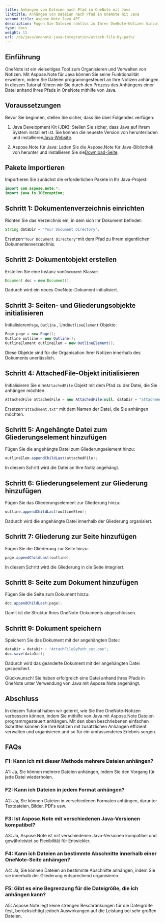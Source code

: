 ```yaml
---
title: Anhängen von Dateien nach Pfad in OneNote mit Java
linktitle: Anhängen von Dateien nach Pfad in OneNote mit Java
second_title: Aspose.Note Java API
description: Fügen Sie Dateien nahtlos zu Ihren OneNote-Notizen hinzu! Erfahren Sie, wie Sie mit Aspose.Note in Java eine Anhänge nach Pfad erstellen. Einfache Anleitung und Code enthalten! #OneNote #Java #Aspose
type: docs
weight: 11
url: /de/java/onenote-java-integration/attach-file-by-path/
---
```

## Einführung

OneNote ist ein vielseitiges Tool zum Organisieren und Verwalten von Notizen. Mit Aspose.Note für Java können Sie seine Funktionalität erweitern, indem Sie Dateien programmgesteuert an Ihre Notizen anhängen. In diesem Tutorial führen wir Sie durch den Prozess des Anhängens einer Datei anhand ihres Pfads in OneNote mithilfe von Java.

## Voraussetzungen

Bevor Sie beginnen, stellen Sie sicher, dass Sie über Folgendes verfügen:

1.  Java Development Kit (JDK): Stellen Sie sicher, dass Java auf Ihrem System installiert ist. Sie können die neueste Version von herunterladen und installieren[Java-Website](https://www.oracle.com/java/).
   
2.  Aspose.Note für Java: Laden Sie die Aspose.Note für Java-Bibliothek von herunter und installieren Sie sie[Download-Seite](https://releases.aspose.com/note/java/).

## Pakete importieren

Importieren Sie zunächst die erforderlichen Pakete in Ihr Java-Projekt:

```java
import com.aspose.note.*;
import java.io.IOException;
```

## Schritt 1: Dokumentenverzeichnis einrichten

Richten Sie das Verzeichnis ein, in dem sich Ihr Dokument befindet:

```java
String dataDir = "Your Document Directory";
```

 Ersetzen`"Your Document Directory"`mit dem Pfad zu Ihrem eigentlichen Dokumentenverzeichnis.

## Schritt 2: Dokumentobjekt erstellen

 Erstellen Sie eine Instanz von`Document` Klasse:

```java
Document doc = new Document();
```

Dadurch wird ein neues OneNote-Dokument initialisiert.

## Schritt 3: Seiten- und Gliederungsobjekte initialisieren

 Initialisieren`Page`, `Outline` , Und`OutlineElement` Objekte:

```java
Page page = new Page();
Outline outline = new Outline();
OutlineElement outlineElem = new OutlineElement();
```

Diese Objekte sind für die Organisation Ihrer Notizen innerhalb des Dokuments unerlässlich.

## Schritt 4: AttachedFile-Objekt initialisieren

 Initialisieren Sie eine`AttachedFile` Objekt mit dem Pfad zu der Datei, die Sie anhängen möchten:

```java
AttachedFile attachedFile = new AttachedFile(null, dataDir + "attachment.txt");
```

 Ersetzen`"attachment.txt"` mit dem Namen der Datei, die Sie anhängen möchten.

## Schritt 5: Angehängte Datei zum Gliederungselement hinzufügen

Fügen Sie die angehängte Datei zum Gliederungselement hinzu:

```java
outlineElem.appendChildLast(attachedFile);
```

In diesem Schritt wird die Datei an Ihre Notiz angehängt.

## Schritt 6: Gliederungselement zur Gliederung hinzufügen

Fügen Sie das Gliederungselement zur Gliederung hinzu:

```java
outline.appendChildLast(outlineElem);
```

Dadurch wird die angehängte Datei innerhalb der Gliederung organisiert.

## Schritt 7: Gliederung zur Seite hinzufügen

Fügen Sie die Gliederung zur Seite hinzu:

```java
page.appendChildLast(outline);
```

In diesem Schritt wird die Gliederung in die Seite integriert.

## Schritt 8: Seite zum Dokument hinzufügen

Fügen Sie die Seite zum Dokument hinzu:

```java
doc.appendChildLast(page);
```

Damit ist die Struktur Ihres OneNote-Dokuments abgeschlossen.

## Schritt 9: Dokument speichern

Speichern Sie das Dokument mit der angehängten Datei:

```java
dataDir = dataDir + "AttachFileByPath_out.one";
doc.save(dataDir);
```

Dadurch wird das geänderte Dokument mit der angehängten Datei gespeichert.

Glückwunsch! Sie haben erfolgreich eine Datei anhand ihres Pfads in OneNote unter Verwendung von Java mit Aspose.Note angehängt.

## Abschluss

In diesem Tutorial haben wir gelernt, wie Sie Ihre OneNote-Notizen verbessern können, indem Sie mithilfe von Java mit Aspose.Note Dateien programmgesteuert anhängen. Mit den oben beschriebenen einfachen Schritten können Sie Ihre Notizen mit zusätzlichen Anhängen effizient verwalten und organisieren und so für ein umfassenderes Erlebnis sorgen.

## FAQs

### F1: Kann ich mit dieser Methode mehrere Dateien anhängen?

A1: Ja, Sie können mehrere Dateien anhängen, indem Sie den Vorgang für jede Datei wiederholen.

### F2: Kann ich Dateien in jedem Format anhängen?

A2: Ja, Sie können Dateien in verschiedenen Formaten anhängen, darunter Textdateien, Bilder, PDFs usw.

### F3: Ist Aspose.Note mit verschiedenen Java-Versionen kompatibel?

A3: Ja, Aspose.Note ist mit verschiedenen Java-Versionen kompatibel und gewährleistet so Flexibilität für Entwickler.

### F4: Kann ich Dateien an bestimmte Abschnitte innerhalb einer OneNote-Seite anhängen?

A4: Ja, Sie können Dateien an bestimmte Abschnitte anhängen, indem Sie sie innerhalb der Gliederung entsprechend organisieren.

### F5: Gibt es eine Begrenzung für die Dateigröße, die ich anhängen kann?

A5: Aspose.Note legt keine strengen Beschränkungen für die Dateigröße fest, berücksichtigt jedoch Auswirkungen auf die Leistung bei sehr großen Dateien.